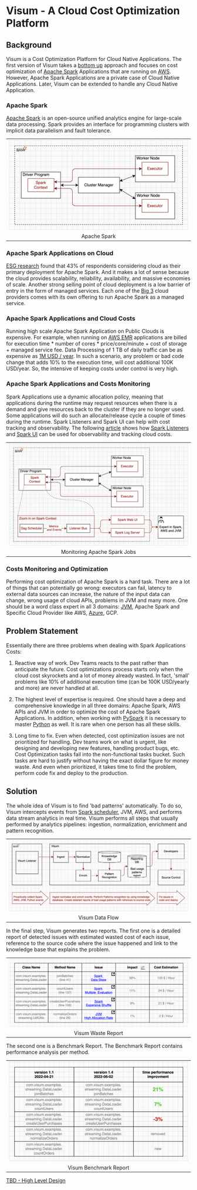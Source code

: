 # Visum - A Cloud Cost Optimization Platform

## Background
Visum is a Cost Optimization Platform for Cloud Native Applications. The first version of Visum takes a [bottom up](https://en.wikipedia.org/wiki/Top-down_and_bottom-up_design) approach and focuses on cost optimization of [Apache Spark](https://spark.apache.org/) Applications that are running on [AWS](https://en.wikipedia.org/wiki/Amazon_Web_Services/). However, Apache Spark Applications are a private case of Cloud Native Applications. Later, Visum can be extended to handle any Cloud Native Application.

### Apache Spark
[Apache Spark](https://spark.apache.org/) is an open-source unified analytics engine for large-scale data processing. Spark provides an interface for programming clusters with implicit data parallelism and fault tolerance.

<table width="256px">
  <tr>
    <td><img src="./images/spark-1.png"/></td>
  </tr>
  <tr><td align="center">Apache Spark</td></tr>
</table>  

### Apache Spark Applications on Cloud
[ESG research](https://aws.amazon.com/big-data/what-is-spark/) found that 43% of respondents considering cloud as their primary deployment for Apache Spark. And it makes a lot of sense because the cloud provides scalability, reliability, availability, and massive economies of scale. Another strong selling point of cloud deployment is a low barrier of entry in the form of managed services. Each one of the [Big 3](https://www.itprotoday.com/iaas-and-paas/big-3-public-cloud-providers-continue-dominate-led-aws) cloud providers comes with its own offering to run Apache Spark as a managed service. 

### Apache Spark Applications and Cloud Costs
Running high scale Apache Spark Application on Public Clouds is expensive. For example, when running on [AWS EMR](https://aws.amazon.com/emr/pricing/) applications are billed for execution time * number of cores * price/core/minute + cost of storage + managed service fee. Data Processing of 1 TB of daily traffic can be as expensive as [1M USD / year](https://medium.com/itnext/migrating-apache-spark-workloads-from-aws-emr-to-kubernetes-463742b49fda). In such a scenario, any problem or bad code change that adds 10% to the execution time, will cost additional 100K USD/year. So, the intensive of keeping costs under control is very high.


### Apache Spark Applications and Costs Monitoring
Spark Applications use a dynamic allocation policy, meaning that applications during the runtime may request resources when there is a demand and give resources back to the cluster if they are no longer used. Some applications will do such an allocate/release cycle a couple of times during the runtime. Spark Listeners and Spark UI can help with cost tracking and observability. The following [article](https://itnext.io/processing-costs-measurement-on-multi-tenant-emr-clusters-be09a2e021ca) shows how [Spark Listeners](https://spark.apache.org/docs/latest/api/java/index.html?org/apache/spark/scheduler/SparkListener.html) and [Spark UI](https://spark.apache.org/docs/latest/web-ui.html) can be used for observability and tracking cloud costs.
<table width="256px">
  <tr>
    <td><img src="./images/spark-2.png"/></td>
  </tr>
  <tr><td align="center">Monitoring Apache Spark Jobs</td></tr>
</table>

### Costs Monitoring and Optimization
Performing cost optimization of Apache Spark is a hard task. There are a lot of things that can potentially go wrong: executors can fail, latency to external data sources can increase, the nature of the input data can change, wrong usage of cloud APIs, problems in JVM and many more. One should be a word class expert in all 3 domains: [JVM](https://en.wikipedia.org/wiki/Java_virtual_machine), Apache Spark and Specific Cloud Provider like AWS, [Azure](https://en.wikipedia.org/wiki/Microsoft_Azure), GCP.


## Problem Statement
Essentially there are three problems when dealing with Spark Applications Costs:

1. Reactive way of work. Dev Teams reacts to the past rather than anticipate the future. Cost optimizations process starts only when the cloud cost skyrockets and a lot of money already wasted. In fact, 'small' problems like 10% of additional execution time (can be 100K USD/yearly and more) are never handled at all.

2. The highest level of expertise is required. One should have a deep and comprehensive knowledge in all three domains: Apache Spark, AWS APIs and JVM in order to optimize the cost of Apache Spark Applications. In addition, when working with [PySpark](https://spark.apache.org/docs/latest/api/python/#:~:text=PySpark%20is%20an%20interface%20for,data%20in%20a%20distributed%20environment.) it is necessary to master [Python](https://www.python.org/) as well. It is rare when one person has all these skills.

3. Long time to fix. Even when detected, cost optimization issues are not prioritized for handling. Dev teams work on what is urgent, like designing and developing new features, handling product bugs, etc. Cost Optimization tasks fail into the non-functional tasks bucket. Such tasks are hard to justify without having the exact dollar figure for money waste. And even when prioritized, it takes time to find the problem, perform code fix and deploy to the production.


## Solution
The whole idea of Visum is to find 'bad patterns' automatically. To do so, Visum intercepts events from [Spark scheduler](https://mallikarjuna_g.gitbooks.io/spark/content/spark-SparkListener.html), JVM, AWS, and performs data stream analytics in real time. Visum performs all steps that usually performed by analytics pipelines: ingestion, normalization, enrichment and pattern recognition. 

<table width="256px">
  <tr>
    <td><img src="./images/visum-1.png"/></td>
  </tr>
  <tr><td align="center">Visum Data Flow</td></tr>
</table>

In the final step, Visum generates two reports. The first one is a detailed report of detected issues with estimated wasted cost of each issue, reference to the source code where the issue happened and link to the knowledge base that explains the problem. 

<table width="256px">
  <tr>
    <td><img src="./images/visum-2.png"/></td>
  </tr>
  <tr><td align="center">Visum Waste Report</td></tr>
</table>

The second one is a Benchmark Report. The Benchmark Report contains performance analysis per method. 

<table width="256px">
  <tr>
    <td><img src="./images/visum-3.png"/></td>
  </tr>
  <tr><td align="center">Visum Benchmark Report</td></tr>
</table>


[TBD - High Level Design ](https://github.com/dimastatz/visum)










